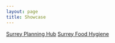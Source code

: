 ```yaml
---
layout: page
title: Showcase
---
```


<div class="list-group">
  <a href="planning-hub" class="list-group-item">Surrey Planning Hub</a>
  <a href="food-hygiene" class="list-group-item">Surrey Food Hygiene</a>
</div>
